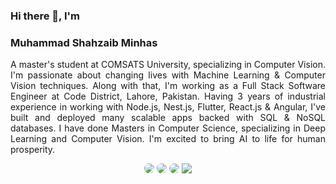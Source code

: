 ### Hi there 👋, I'm
### Muhammad Shahzaib Minhas
<p align="justify">
    A master's student at COMSATS University, specializing in Computer Vision. I'm passionate about changing lives with Machine Learning & Computer Vision techniques. Along with that, I'm working as a Full Stack Software Engineer at Code District, Lahore, Pakistan. Having 3 years of industrial experience in working with Node.js, Nest.js, Flutter, React.js & Angular, I've built and deployed many scalable apps backed with SQL & NoSQL databases. I have done Masters in Computer Science, specializing in Deep Learning and Computer Vision. I'm excited to bring AI to life for human prosperity.
</p>
<p align="center">
    <a href="https://mshahzaib1629.com"><img src="https://img.shields.io/badge/Portfolio-Shahzaib%20Minhas-25D366?style=for-the-badge&logo=web&logoColor=white&color=bd3b22" style="border-radius:8px"/></a>
    <a href="https://wa.me/923314783069?text=Hi%20Shahzaib!%0AI'm%20"><img src="https://img.shields.io/badge/Shahzaib%20Minhas-25D366?style=for-the-badge&logo=whatsApp&logoColor=white" style="border-radius:8px" /></a>
    <a href="mailto:mshahzaib1629@gmail.com"><img src="https://img.shields.io/badge/Shahzaib%20Minhas-DB4437?style=for-the-badge&logo=gmail&logoColor=white" style="border-radius:8px" /></a>
    <a href="https://www.linkedin.com/in/mshahzaib1629/"><img src="https://img.shields.io/badge/Shahzaib%20Minhas-0077B5?style=for-the-badge&logo=linkedin" /></a>
</p>
